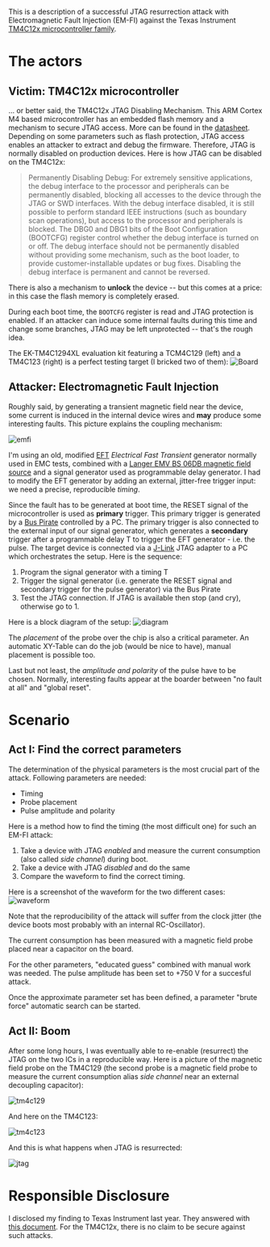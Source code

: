 This is a description of a successful JTAG resurrection attack with Electromagnetic Fault Injection (EM-FI) against the Texas Instrument [TM4C12x microcontroller family](https://www.ti.com/microcontrollers-mcus-processors/arm-based-microcontrollers/arm-cortex-m4-mcus/overview.html).

# The actors

## Victim: TM4C12x microcontroller

... or better said, the TM4C12x JTAG Disabling Mechanism. This ARM Cortex M4 based microcontroller has an embedded flash memory and a mechanism to secure JTAG access. More can be found in the [datasheet](https://www.ti.com/lit/ds/symlink/tm4c129encpdt.pdf). Depending on some parameters such as flash protection, JTAG access enables an attacker to extract and debug the firmware. Therefore, JTAG is normally disabled on production devices.
Here is how JTAG can be disabled on the TM4C12x:

> Permanently Disabling Debug: For extremely sensitive applications, the debug interface to the processor and peripherals can be permanently disabled, blocking all accesses to the device through the JTAG or SWD interfaces. With the debug interface disabled, it is still possible to perform standard IEEE instructions (such as boundary scan operations), but access to the processor and peripherals is blocked. The DBG0 and DBG1 bits of the Boot Configuration (BOOTCFG) register control whether the debug interface is turned on or off. The debug interface should not be permanently disabled without providing some mechanism, such as the boot loader, to provide customer-installable updates or bug fixes. Disabling the debug interface is permanent and cannot be reversed.

There is also a mechanism to **unlock** the device -- but this comes at a price: in this case the flash memory is completely erased.

During each boot time, the `BOOTCFG` register is read and JTAG protection is enabled. If an attacker can induce some internal faults during this time and change some branches, JTAG may be left unprotected -- that's the rough idea.  

The EK-TM4C1294XL evaluation kit featuring a TCM4C129 (left) and a TM4C123 (right) is a perfect testing target (I bricked two of them):
![Board](./pictures/ek-tm4c1294xl_tm4c1294_connected_launchpad_top_view.jpg)

## Attacker: Electromagnetic Fault Injection

Roughly said, by generating a transient magnetic field near the device, some current is induced in the internal device wires and **may** produce some interesting faults. This picture explains the coupling mechanism:

![emfi](./pictures/emfi.png)

I'm using an old, modified [EFT](https://transientspecialists.com/blogs/blog/electrical-fast-transient-burst-iec-61000-4-4) *Electrical Fast Transient* generator normally used in EMC tests, combined with a [Langer EMV BS 06DB magnetic field source](https://www.langer-emv.de/de/product/eft-einkopplung/55/h4-ic-set-eft-burst-magnetfeldquelle/429/bs-06db-s-eft-burst-magnetfeldquelle/430) and a signal generator used as programmable delay generator. I had to modify the EFT generator by adding an external, jitter-free trigger input: we need a precise, reproducible *timing*.

Since the fault has to be generated at boot time, the RESET signal of the microcontroller is used as **primary** trigger. This primary trigger is generated by a [Bus Pirate](http://dangerousprototypes.com/docs/Bus_Pirate) controlled by a PC. The primary trigger is also connected to the external input of our signal generator, which generates a **secondary** trigger after a programmable delay T to trigger the EFT generator - i.e. the pulse. The target device is connected via a [J-Link](https://www.segger.com/products/debug-probes/j-link/) JTAG adapter to a PC which orchestrates the setup. Here is the sequence:

1. Program the signal generator with a timing T
2. Trigger the signal generator (i.e. generate the RESET signal and secondary trigger for the pulse generator) via the Bus Pirate
3. Test the JTAG connection. If JTAG is available then stop (and cry), otherwise go to 1.

Here is a block diagram of the setup:
![diagram](./pictures/setup_diagram.png)

The *placement* of the probe over the chip is also a critical parameter. An automatic XY-Table can do the job (would be nice to have), manual placement is possible too.

Last but not least, the *amplitude and polarity* of the pulse have to be chosen. Normally, interesting faults appear at the boarder between "no fault at all" and "global reset".

# Scenario

## Act I: Find the correct parameters

The determination of the physical parameters is the most crucial part of the attack. Following parameters are needed:
* Timing 
* Probe placement
* Pulse amplitude and polarity

Here is a method how to find the timing (the most difficult one) for such an EM-FI attack:
1. Take a device with JTAG *enabled* and measure the current consumption (also called *side channel*) during boot.
2. Take a device with JTAG *disabled* and do the same
3. Compare the waveform to find the correct timing.

Here is a screenshot of the waveform for the two different cases:
![waveform](./pictures/sca_shadow_bootcfg.png)

Note that the reproducibility of the attack will suffer from the clock jitter (the device boots most probably with an internal RC-Oscillator).

The current consumption has been measured with a magnetic field probe placed near a capacitor on the board.

For the other parameters, "educated guess" combined with manual work was needed. The pulse amplitude has been set to +750 V for a succesful attack.

Once the approximate parameter set has been defined, a parameter "brute force" automatic search can be started.

## Act II: Boom

After some long hours, I was eventually able to re-enable (resurrect) the JTAG on the two ICs in a reproducible way. Here is a picture of the magnetic field probe on the TM4C129 (the second probe is a magnetic field probe to measure the current consumption alias *side channel* near an external decoupling capacitor):

![tm4c129](./pictures/tm4c129.png)

And here on the TM4C123:

![tm4c123](./pictures/tm4c123.png)

And this is what happens when JTAG is resurrected:

![jtag](./pictures/jtag.png)


#  Responsible Disclosure

I disclosed my finding to Texas Instrument last year. They answered with [this document](https://www.ti.com/lit/ml/swra739/swra739.pdf). For the TM4C12x, there is no claim to be secure against such attacks.
